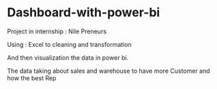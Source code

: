 # Dashboard-with-power-bi

Project in internship : Nile Preneurs 

Using : Excel to cleaning and transformation 

And then visualization the data in power bi. 

The data taking about sales and warehouse 
to have more Customer and how the best Rep 
